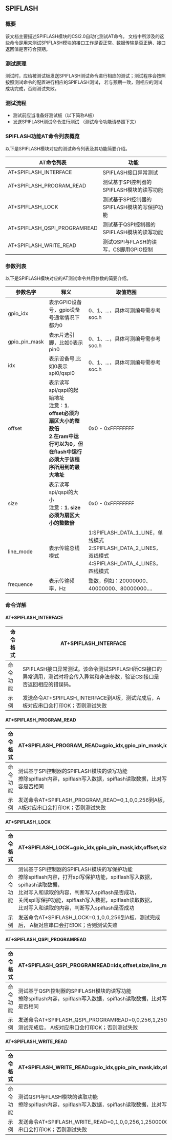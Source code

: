 ## SPIFLASH

### 概要

该文档主要描述SPIFLASH模块的CSI2.0自动化测试AT命令。 文档中所涉及的这些命令是用来测试SPIFLASH模块的接口工作是否正常、数据传输是否正确、接口返回值是否符合预期。

### 测试原理

测试时，应给被测试板发送SPIFLASH测试命令进行相应的测试；测试程序会按照按照测试命令的配置进行相应的SPIFLASH测试， 若与预期一致，则相应的测试成功完成，否则测试失败。

### 测试流程

- 测试前应当准备好测试板（以下简称A板）
- 发送SPIFLASH测试命令进行测试 （测试命令功能请参照下文）

### SPIFLASH功能AT命令列表概览 

以下是SPIFLASH模块对应的测试命令列表及其功能简要介绍。

| AT命令列表               | 功能                           |
| ------------------------ | ------------------------------ |
| AT+SPIFLASH_INTERFACE | SPIFLASH接口异常测试 |
| AT+SPIFLASH_PROGRAM_READ | 测试基于SPI控制器的SPIFLASH模块的读写功能 |
| AT+SPIFLASH_LOCK         | 测试基于SPI控制器的SPIFLASH模块的写保护功能 |
| AT+SPIFLASH_QSPI_PROGRAMREAD | 测试基于QSPI控制器的SPIFLASH模块的读写功能 |
| AT+SPIFLASH_WRITE_READ | 测试QSPI与FLASH的读写，CS脚用GPIO控制 |

### 参数列表

以下是SPIFLASH模块对应的AT测试命令共用参数的简要介绍。

| 参数名字      | 释义                                                         | 取值范围                                                     |
| ------------- | ------------------------------------------------------------ | ------------------------------------------------------------ |
| gpio_idx      | 表示GPIO设备号，gpio设备号通常情况下都为0                    | 0、1、...，具体可测编号需参考soc.h                           |
| gpio_pin_mask | 表示片选引脚，比如0表示pin0                                  | 0、1、...，具体可测编号需参考soc.h                           |
| idx           | 表示设备号,比如0表示spi0/qspi0                               | 0、1、...，具体可测编号需参考soc.h                           |
| offset        | 表示读写spi/qspi的起始地址<br>注意：**1. offset必须为扇区大小的整数倍**<br>**2.在ram中运行可以为0，但在flash中运行必须大于该程序所用到的最大地址** | 0x0 - 0xFFFFFFFF                                             |
| size          | 表示读写spi/qspi的大小<br>注意：**1. size必须为扇区大小的整数倍** | 0x0 - 0xFFFFFFFF                                             |
| line_mode     | 表示传输总线模式                                             | 1:SPIFLASH_DATA_1_LINE，单线模式<br/>2:SPIFLASH_DATA_2_LINES，双线模式<br/>4:SPIFLASH_DATA_4_LINES，四线模式 |
| frequence     | 表示传输频率，Hz                                             | 整数，例如：20000000、40000000、80000000....                 |

### 命令详解

#### AT+SPIFLASH_INTERFACE

| 命令格式 | AT+SPIFLASH_INTERFACE                                        |
| -------- | ------------------------------------------------------------ |
| 命令功能 | SPIFLASH接口异常测试。该命令测试SPIFLASH所CSI接口的异常调用，测试时将会传入异常和非法参数，验证CSI接口是否返回相应的错误码。 |
| 示例     | 发送命令AT+SPIFLASH_INTERFACE到A板，测试完成后，A板对应串口会打印OK；否则测试失败 |

#### AT+SPIFLASH_PROGRAM_READ

| 命令格式 | AT+SPIFLASH_PROGRAM_READ=gpio_idx,gpio_pin_mask,idx,offset,size |
|------------------------------------------|--------------------------------------------------------------------------------------------------|
| 命令功能 | 测试基于SPI控制器的SPIFLASH模块的读写功能<br>擦除spiflash内容，spiflash写入数据，spiflash读取数据，比对写入和读取的内容是否相同 |
| 示例 | 发送命令AT+SPIFLASH_PROGRAM_READ=0,1,0,0,256到A板，测试完成后， A板对应串口会打印OK；否则测试失败 |

#### AT+SPIFLASH_LOCK

| 命令格式 | AT+SPIFLASH_LOCK=gpio_idx,gpio_pin_mask,idx,offset,size      |
| -------- | ------------------------------------------------------------ |
| 命令功能 | 测试基于SPI控制器的SPIFLASH模块的写保护功能<br>擦除spiflash内容，打开spi写保护功能，spiflash写入数据，spiflash读取数据，<br/>比对写入和读取的内容，判断写入spiflash是否成功，<br/>关闭spi写保护功能，spiflash写入数据，spiflash读取数据，<br/>比对写入和读取的内容，判断写入spiflash是否成功 |
| 示例     | 发送命令AT+SPIFLASH_LOCK=0,1,0,0,256到A板，测试完成后， A板对应串口会打印OK；否则测试失败 |

#### AT+SPIFLASH_QSPI_PROGRAMREAD

| 命令格式 | AT+SPIFLASH_QSPI_PROGRAMREAD=idx,offset,size,line_mode,frequence |
| -------- | ------------------------------------------------------------ |
| 命令功能 | 测试基于QSPI控制器的SPIFLASH模块的读写功能<br/>擦除spiflash内容，spiflash写入数据，spiflash读取数据，比对写入和读取的内容是否相同 |
| 示例     | 发送命令AT+SPIFLASH_QSPI_PROGRAMREAD=0,0,256,1,25000000到A板，测试完成后， A板对应串口会打印OK；否则测试失败 |

#### AT+SPIFLASH_WRITE_READ

| 命令格式 | AT+SPIFLASH_WRITE_READ=gpio_idx,gpio_pin_mask,idx,offset,size,frequence,line_mode |
|------------------------------------------|-----------------------------------|
| 命令功能 | 测试QSPI与FLASH模块的读取功能<br>擦除spiflash内容，spiflash写入数据，spiflash读取数据，比对写入和读取的内容是否相同 |
| 示例 | 发送命令AT+SPIFLASH_WRITE_READ=0,1,0,0,256,1,25000000到A板，测试完成后， A板对应串口会打印OK；否则测试失败 |